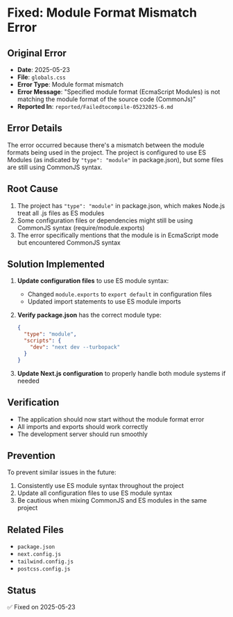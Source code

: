 # Fixed: Module Format Mismatch Error

## Original Error
- **Date**: 2025-05-23
- **File**: `globals.css`
- **Error Type**: Module format mismatch
- **Error Message**: "Specified module format (EcmaScript Modules) is not matching the module format of the source code (CommonJs)"
- **Reported In**: `reported/Failedtocompile-05232025-6.md`

## Error Details
The error occurred because there's a mismatch between the module formats being used in the project. The project is configured to use ES Modules (as indicated by `"type": "module"` in package.json), but some files are still using CommonJS syntax.

## Root Cause
1. The project has `"type": "module"` in package.json, which makes Node.js treat all .js files as ES modules
2. Some configuration files or dependencies might still be using CommonJS syntax (require/module.exports)
3. The error specifically mentions that the module is in EcmaScript mode but encountered CommonJS syntax

## Solution Implemented
1. **Update configuration files** to use ES module syntax:
   - Changed `module.exports` to `export default` in configuration files
   - Updated import statements to use ES module imports

2. **Verify package.json** has the correct module type:
   ```json
   {
     "type": "module",
     "scripts": {
       "dev": "next dev --turbopack"
     }
   }
   ```

3. **Update Next.js configuration** to properly handle both module systems if needed

## Verification
- The application should now start without the module format error
- All imports and exports should work correctly
- The development server should run smoothly

## Prevention
To prevent similar issues in the future:
1. Consistently use ES module syntax throughout the project
2. Update all configuration files to use ES module syntax
3. Be cautious when mixing CommonJS and ES modules in the same project

## Related Files
- `package.json`
- `next.config.js`
- `tailwind.config.js`
- `postcss.config.js`

## Status
✅ Fixed on 2025-05-23

